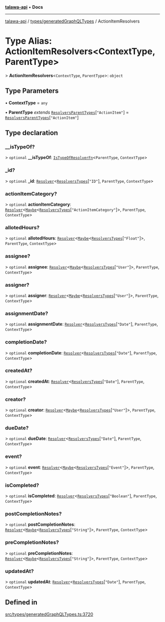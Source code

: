 [**talawa-api**](../../../README.md) • **Docs**

***

[talawa-api](../../../modules.md) / [types/generatedGraphQLTypes](../README.md) / ActionItemResolvers

# Type Alias: ActionItemResolvers\<ContextType, ParentType\>

\> **ActionItemResolvers**\<`ContextType`, `ParentType`\>: `object`

## Type Parameters

• **ContextType** = `any`

• **ParentType** *extends* [`ResolversParentTypes`](ResolversParentTypes.md)\[`"ActionItem"`\] = [`ResolversParentTypes`](ResolversParentTypes.md)\[`"ActionItem"`\]

## Type declaration

### \_\_isTypeOf?

\> `optional` **\_\_isTypeOf**: [`IsTypeOfResolverFn`](IsTypeOfResolverFn.md)\<`ParentType`, `ContextType`\>

### \_id?

\> `optional` **\_id**: [`Resolver`](Resolver.md)\<[`ResolversTypes`](ResolversTypes.md)\[`"ID"`\], `ParentType`, `ContextType`\>

### actionItemCategory?

\> `optional` **actionItemCategory**: [`Resolver`](Resolver.md)\<[`Maybe`](Maybe.md)\<[`ResolversTypes`](ResolversTypes.md)\[`"ActionItemCategory"`\]\>, `ParentType`, `ContextType`\>

### allotedHours?

\> `optional` **allotedHours**: [`Resolver`](Resolver.md)\<[`Maybe`](Maybe.md)\<[`ResolversTypes`](ResolversTypes.md)\[`"Float"`\]\>, `ParentType`, `ContextType`\>

### assignee?

\> `optional` **assignee**: [`Resolver`](Resolver.md)\<[`Maybe`](Maybe.md)\<[`ResolversTypes`](ResolversTypes.md)\[`"User"`\]\>, `ParentType`, `ContextType`\>

### assigner?

\> `optional` **assigner**: [`Resolver`](Resolver.md)\<[`Maybe`](Maybe.md)\<[`ResolversTypes`](ResolversTypes.md)\[`"User"`\]\>, `ParentType`, `ContextType`\>

### assignmentDate?

\> `optional` **assignmentDate**: [`Resolver`](Resolver.md)\<[`ResolversTypes`](ResolversTypes.md)\[`"Date"`\], `ParentType`, `ContextType`\>

### completionDate?

\> `optional` **completionDate**: [`Resolver`](Resolver.md)\<[`ResolversTypes`](ResolversTypes.md)\[`"Date"`\], `ParentType`, `ContextType`\>

### createdAt?

\> `optional` **createdAt**: [`Resolver`](Resolver.md)\<[`ResolversTypes`](ResolversTypes.md)\[`"Date"`\], `ParentType`, `ContextType`\>

### creator?

\> `optional` **creator**: [`Resolver`](Resolver.md)\<[`Maybe`](Maybe.md)\<[`ResolversTypes`](ResolversTypes.md)\[`"User"`\]\>, `ParentType`, `ContextType`\>

### dueDate?

\> `optional` **dueDate**: [`Resolver`](Resolver.md)\<[`ResolversTypes`](ResolversTypes.md)\[`"Date"`\], `ParentType`, `ContextType`\>

### event?

\> `optional` **event**: [`Resolver`](Resolver.md)\<[`Maybe`](Maybe.md)\<[`ResolversTypes`](ResolversTypes.md)\[`"Event"`\]\>, `ParentType`, `ContextType`\>

### isCompleted?

\> `optional` **isCompleted**: [`Resolver`](Resolver.md)\<[`ResolversTypes`](ResolversTypes.md)\[`"Boolean"`\], `ParentType`, `ContextType`\>

### postCompletionNotes?

\> `optional` **postCompletionNotes**: [`Resolver`](Resolver.md)\<[`Maybe`](Maybe.md)\<[`ResolversTypes`](ResolversTypes.md)\[`"String"`\]\>, `ParentType`, `ContextType`\>

### preCompletionNotes?

\> `optional` **preCompletionNotes**: [`Resolver`](Resolver.md)\<[`Maybe`](Maybe.md)\<[`ResolversTypes`](ResolversTypes.md)\[`"String"`\]\>, `ParentType`, `ContextType`\>

### updatedAt?

\> `optional` **updatedAt**: [`Resolver`](Resolver.md)\<[`ResolversTypes`](ResolversTypes.md)\[`"Date"`\], `ParentType`, `ContextType`\>

## Defined in

[src/types/generatedGraphQLTypes.ts:3720](https://github.com/PalisadoesFoundation/talawa-api/blob/c952c7a3bfd4b8b910fbae10313f5402ade5a9d4/src/types/generatedGraphQLTypes.ts#L3720)
